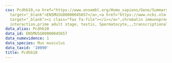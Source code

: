 ```yaml
---
csv: Pcdhb10,<a href="https://www.ensembl.org/Homo_sapiens/Gene/Summary?db=core;g=ENSMUSG00000045657"
  target="_blank">ENSMUSG00000045657</a>,<a href="https://www.ncbi.nlm.nih.gov/pubmed/25450459"
  target="_blank"><i class="fas fa-file"></i></a>",chromatin immunoprecipitation assay,direct
  interaction,prime adult stage, testis, Spermatocyte,,,transcriptional regulation,
data_alias: Pcdhb10
data_id: ENSMUSG00000045657
data_numevidence: 1
data_species: Mus musculus
data_taxid: '10090'
title: Pcdhb10
---
```

